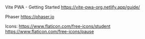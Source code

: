 Vite PWA - Getting Started
https://vite-pwa-org.netlify.app/guide/

Phaser
https://phaser.io

Icons:
https://www.flaticon.com/free-icons/student
https://www.flaticon.com/free-icons/pause
